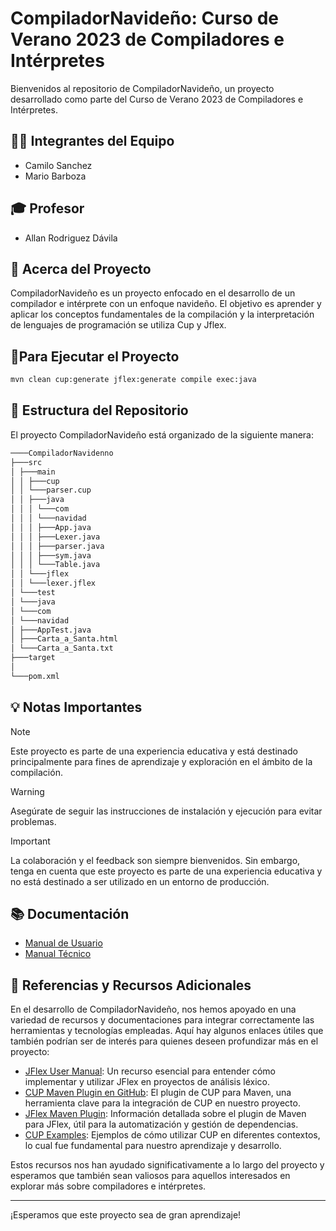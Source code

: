 # CompiladorNavideño: Curso de Verano 2023 de Compiladores e Intérpretes

Bienvenidos al repositorio de CompiladorNavideño, un proyecto desarrollado como parte del Curso de Verano 2023 de Compiladores e Intérpretes.

## 👨‍💻 Integrantes del Equipo

- Camilo Sanchez
- Mario Barboza

## 🎓 Profesor

- Allan Rodriguez Dávila

## 🌟 Acerca del Proyecto

CompiladorNavideño es un proyecto enfocado en el desarrollo de un compilador e intérprete con un enfoque navideño. El objetivo es aprender y aplicar los conceptos fundamentales de la compilación y la interpretación de lenguajes de programación se utiliza Cup y Jflex.

## 🚀Para Ejecutar el Proyecto

```bash
mvn clean cup:generate jflex:generate compile exec:java
```

## 📂 Estructura del Repositorio

El proyecto CompiladorNavideño está organizado de la siguiente manera:

```bash
────CompiladorNavidenno
├───src
│ ├───main
│ │ ├───cup
│ │ └───parser.cup
│ │ ├───java
│ │ │ └───com
│ │ │ └───navidad
│ │ │ ├───App.java
│ │ │ ├───Lexer.java
│ │ │ ├───parser.java
│ │ │ ├───sym.java
│ │ │ └───Table.java
│ │ └───jflex
│ │ └───lexer.jflex
│ └───test
│ └───java
│ └───com
│ └───navidad
│ ├───AppTest.java
│ ├───Carta_a_Santa.html
│ └───Carta_a_Santa.txt
├───target
│
└───pom.xml
```

## 💡 Notas Importantes

> [!NOTE]
> Este proyecto es parte de una experiencia educativa y está destinado principalmente para fines de aprendizaje y exploración en el ámbito de la compilación.

> [!WARNING]
> Asegúrate de seguir las instrucciones de instalación y ejecución para evitar problemas.

> [!IMPORTANT]
> La colaboración y el feedback son siempre bienvenidos. Sin embargo, tenga en cuenta que este proyecto es parte de una experiencia educativa y no está destinado a ser utilizado en un entorno de producción.

## 📚 Documentación

- [Manual de Usuario](https://estudianteccr-my.sharepoint.com/:w:/g/personal/2021075241_estudiantec_cr/EfrZ9TDNVWZEoYgB_CFyBZUBpNYCSIv7tlmb4lqqqxJy5w?e=SgWaTk)
- [Manual Técnico](https://estudianteccr-my.sharepoint.com/:w:/g/personal/2021075241_estudiantec_cr/ESx-10rDiJpIvjpgLJcLQN4BNZPN5n5n7VVG9ZPT7pScbg?e=UmSGwh)

## 📌 Referencias y Recursos Adicionales

En el desarrollo de CompiladorNavideño, nos hemos apoyado en una variedad de recursos y documentaciones para integrar correctamente las herramientas y tecnologías empleadas. Aquí hay algunos enlaces útiles que también podrían ser de interés para quienes deseen profundizar más en el proyecto:

- [JFlex User Manual](https://jflex.de/manual.html#Example): Un recurso esencial para entender cómo implementar y utilizar JFlex en proyectos de análisis léxico.
- [CUP Maven Plugin en GitHub](https://github.com/vbmacher/cup-maven-plugin): El plugin de CUP para Maven, una herramienta clave para la integración de CUP en nuestro proyecto.
- [JFlex Maven Plugin](https://jflex-de.github.io/jflex-web/jflex-maven-plugin/plugin-info.html): Información detallada sobre el plugin de Maven para JFlex, útil para la automatización y gestión de dependencias.
- [CUP Examples](https://www2.cs.tum.edu/projects/cup/examples.php): Ejemplos de cómo utilizar CUP en diferentes contextos, lo cual fue fundamental para nuestro aprendizaje y desarrollo.

Estos recursos nos han ayudado significativamente a lo largo del proyecto y esperamos que también sean valiosos para aquellos interesados en explorar más sobre compiladores e intérpretes.

---

¡Esperamos que este proyecto sea de gran aprendizaje!
